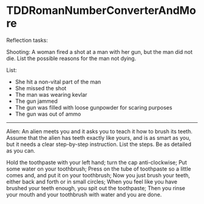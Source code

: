 # TDDRomanNumberConverterAndMore

Reflection tasks:

Shooting:
A woman fired a shot at a man with her gun, but the man did not die. List
the possible reasons for the man not dying.

List:
- She hit a non-vital part of the man
- She missed the shot
- The man was wearing kevlar
- The gun jammed
- The gun was filled with loose gunpowder for scaring purposes
- The gun was out of ammo

----------------------------------------------------------------------

Alien:
An alien meets you and it asks you to teach it how to brush its teeth. Assume
that the alien has teeth exactly like yours, and is as smart as you, but it
needs a clear step-by-step instruction. List the steps. Be as detailed as
you can. 

Hold the toothpaste with your left hand; turn the cap
anti-clockwise; Put some water on your toothbrush; Press on the 
tube of toothpaste so a little comes and, and put it on your toothbrush;
Now you just brush your teeth, either back and forth or in small circles;
When you feel like you have brushed your teeth enough, you spit out the toothpaste;
Then you rinse your mouth and your toothbrush with water and you are done.